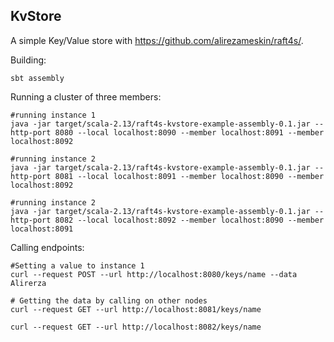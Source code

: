 
## KvStore
A simple Key/Value store with https://github.com/alirezameskin/raft4s/.

Building: 

```shell
sbt assembly
```

Running a cluster of three members:
```shell
#running instance 1
java -jar target/scala-2.13/raft4s-kvstore-example-assembly-0.1.jar --http-port 8080 --local localhost:8090 --member localhost:8091 --member localhost:8092
```
```shell
#running instance 2
java -jar target/scala-2.13/raft4s-kvstore-example-assembly-0.1.jar --http-port 8081 --local localhost:8091 --member localhost:8090 --member localhost:8092
```

```shell
#running instance 2
java -jar target/scala-2.13/raft4s-kvstore-example-assembly-0.1.jar --http-port 8082 --local localhost:8092 --member localhost:8090 --member localhost:8091
```


Calling endpoints:

```shell
#Setting a value to instance 1
curl --request POST --url http://localhost:8080/keys/name --data Alirerza

# Getting the data by calling on other nodes
curl --request GET --url http://localhost:8081/keys/name 

curl --request GET --url http://localhost:8082/keys/name 
```